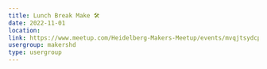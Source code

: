 ```yaml
---
title: Lunch Break Make 🛠️
date: 2022-11-01
location: 
link: https://www.meetup.com/Heidelberg-Makers-Meetup/events/mvqjtsydcpbcb/
usergroup: makershd
type: usergroup
---
```

